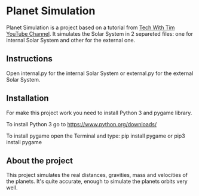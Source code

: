 # Planet Simulation

Planet Simulation is a project based on a tutorial from <a href="https://www.youtube.com/@TechWithTim">Tech With Tim YouTube Channel</a>. It simulates the Solar System in 2 separeted files: one for internal Solar System and other for the external one.

## Instructions

Open internal.py for the internal Solar System or external.py for the external Solar System.

## Installation

For make this project work you need to install Python 3 and pygame library.

To install Python 3 go to https://www.python.org/downloads/

To install pygame open the Terminal and type: 
pip install pygame
or
pip3 install pygame

## About the project

This project simulates the real distances, gravities, mass and velocities of the planets. It's quite accurate, enough to simulate the planets orbits very well.

